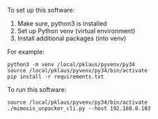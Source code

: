 
To set up this software:

1. Make sure, python3 is installed
2. Set up Python venv (virtual environment)
3. Install additional packages (into venv)

For example:

    python3 -m venv /local/pklaus/pyvenv/py34
    source /local/pklaus/pyvenv/py34/bin/activate
    pip install -r requirements.txt

To run this software:

    source /local/pklaus/pyvenv/py34/bin/activate
    ./mimosis_unpacker_cli.py --host 192.168.0.103


